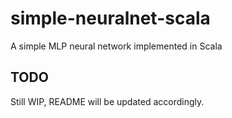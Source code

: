 # simple-neuralnet-scala
A simple MLP neural network implemented in Scala

## TODO

Still WIP, README will be updated accordingly.
